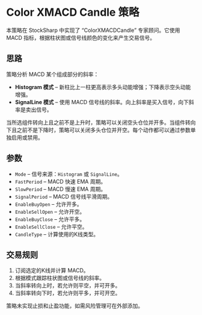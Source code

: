 # Color XMACD Candle 策略

本策略在 StockSharp 中实现了 “ColorXMACDCandle” 专家顾问。它使用 MACD 指标，根据柱状图或信号线颜色的变化来产生交易信号。

## 思路

策略分析 MACD 某个组成部分的斜率：

- **Histogram 模式** – 新柱比上一柱更高表示多头动能增强；下降表示空头动能增强。
- **SignalLine 模式** – 使用 MACD 信号线的斜率。向上斜率是买入信号，向下斜率是卖出信号。

当所选组件转向上且之前不是上升时，策略可以关闭空头仓位并开多。当组件转向下且之前不是下降时，策略可以关闭多头仓位并开空。每个动作都可以通过参数单独启用或禁用。

## 参数

- `Mode` – 信号来源：`Histogram` 或 `SignalLine`。
- `FastPeriod` – MACD 快速 EMA 周期。
- `SlowPeriod` – MACD 慢速 EMA 周期。
- `SignalPeriod` – MACD 信号线平滑周期。
- `EnableBuyOpen` – 允许开多。
- `EnableSellOpen` – 允许开空。
- `EnableBuyClose` – 允许平多。
- `EnableSellClose` – 允许平空。
- `CandleType` – 计算使用的K线类型。

## 交易规则

1. 订阅选定的K线并计算 MACD。
2. 根据模式跟踪柱状图或信号线的斜率。
3. 当斜率转向上时，若允许则平空，并可开多。
4. 当斜率转向下时，若允许则平多，并可开空。

策略未实现止损和止盈功能，如需风险管理可在外部添加。
